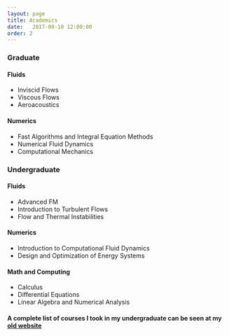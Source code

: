 ```yaml
---
layout: page 
title: Academics 
date:   2017-09-10 12:00:00
order: 2
---
```


### Graduate

#### Fluids

* Inviscid Flows
* Viscous Flows   
* Aeroacoustics   

#### Numerics

* Fast Algorithms and Integral Equation Methods
* Numerical Fluid Dynamics
* Computational Mechanics

### Undergraduate 

#### Fluids

* Advanced FM
* Introduction to Turbulent Flows   
* Flow and Thermal Instabilities   

#### Numerics

* Introduction to Computational Fluid Dynamics 
* Design and Optimization of Energy Systems

#### Math and Computing

* Calculus
* Differential Equations
* Linear Algebra and Numerical Analysis

#### A complete list of courses I took in my undergraduate can be seen at my <a href="https://sites.google.com/site/tejaswinsarathy/links">old website</a>
